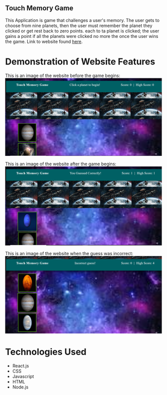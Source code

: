 ## Touch Memory Game
This Application is game that challenges a user's memory. The user gets to choose from nine planets, then the user must remember the planet they clicked or get rest back to zero points. each to ta planet is clicked; the user gains a point if all the planets were clicked no more the once the user wins the game. Link to website found [here](https://ausar1989.github.io/TouchMemoryGame/).

# Demonstration of Website Features

This is an image of the website before the game begins:
![space1](src/images/space1.png)

This is an image of the website after the game begins:
![space2](src/images/space2.png)

This is an image of the website when the guess was incorrect:
![space3](src/images/space3.png)

# Technologies Used
- React.js
- CSS
- Javascript
- HTML
- Node.js
